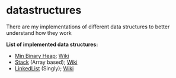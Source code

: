 # datastructures
There are my implementations of different data structures to better understand how they work

**List of implemented data structures:**

* [Min Binary Heap](https://github.com/AlinaKisialiova/datastructures/blob/master/src/MinBinaryHeap.java); [Wiki](https://en.wikipedia.org/wiki/Binary_heap)
* [Stack](https://github.com/AlinaKisialiova/datastructures/blob/master/src/FixedSizeStack.java) (Array based); [Wiki](https://en.wikipedia.org/wiki/Stack_(abstract_data_type))
* [LinkedList](https://github.com/AlinaKisialiova/datastructures/blob/master/src/LinkedList.java) (Singly); [Wiki](https://en.wikipedia.org/wiki/Linked_list)
